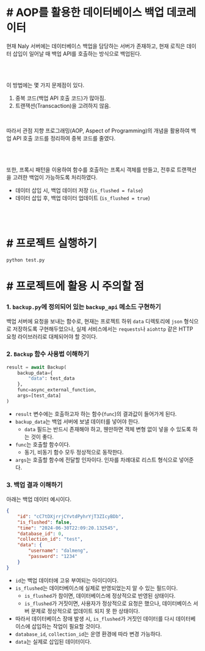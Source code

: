 # # AOP를 활용한 데이터베이스 백업 데코레이터

현재 Naly 서버에는 데이터베이스 백업을 담당하는 서버가 존재하고, 현재 로직은 데이터 삽입이 일어날 때 백업 API를 호출하는 방식으로 백업된다.

</br></br>

이 방법에는 몇 가지 문제점이 있다.
1. 중복 코드(백업 API 호출 코드)가 많아짐.
2. 트랜잭션(Transcaction)을 고려하지 않음.

</br>

따라서 관점 지향 프로그래밍(AOP, Aspect of Programming)의 개념을 활용하여 백업 API 호출 코드를 정리하여 중복 코드를 줄였다.

</br></br>

또한, 프록시 패턴을 이용하여 함수를 호출하는 프록시 객체를 만들고, 전후로 트랜잭션을 고려한 백업이 가능하도록 처리하였다.

- 데이터 삽입 시, 백업 데이터 저장 (`is_flushed = false`)
- 데이터 삽입 후, 백업 데이터 업데이트 (`is_flushed = true`)

</br></br>

# # 프로젝트 실행하기 

```
python test.py
```

# # 프로젝트에 활용 시 주의할 점 

### 1. `backup.py`에 정의되어 있는 `backup_api` 메소드 구현하기 

백업 서버에 요청을 보내는 함수로, 현재는 프로젝트 하위 `data` 디렉토리에 `json` 형식으로 저장하도록 구현해두었으나, 실제 서비스에서는 `requests`나 `aiohttp` 같은 HTTP 요청 라이브러리로 대체되어야 할 것이다.

### 2. `Backup` 함수 사용법 이해하기 

```python
result = await Backup(
    backup_data={
        "data": test_data
    },
    func=async_external_function,
    args=[test_data]
)
```

- `result` 변수에는 호출하고자 하는 함수(`func`)의 결과값이 들어가게 된다. 
- `backup_data`는 백업 서버에 보낼 데이터를 넣어야 한다. 
  - `data` 필드는 반드시 존재해야 하고, 웬만하면 객체 변형 없이 넣을 수 있도록 하는 것이 좋다.
- `func`는 호출할 함수이다. 
  - 동기, 비동기 함수 모두 정상적으로 동작한다.
- `args`는 호출할 함수에 전달할 인자이다. 인자를 차례대로 리스트 형식으로 넣어준다.

### 3. 백업 결과 이해하기

아래는 백업 데이터 예시이다.

```json
{
    "id": "cC7tDXjrrjCYvtdPyhrYjT3ZIcyBDb",
    "is_flushed": false,
    "time": "2024-06-30T22:09:20.132545",
    "database_id": 0,
    "collection_id": "test",
    "data": {
        "username": "dalmeng",
        "password": "1234"
    }
}
```

- `id`는 백업 데이터에 고유 부여되는 아이디이다.
- `is_flushed`는 데이터베이스에 실제로 반영되었는지 알 수 있는 필드이다.
  - `is_flushed`가 참이면, 데이터베이스에 정상적으로 반영된 상태이다.
  - `is_flushed`가 거짓이면, 사용자가 정상적으로 요청은 했으나, 데이터베이스 서버 문제로 정상적으로 없데이트 되지 못 한 상태이다.
- 따라서 데이터베이스 장애 발생 시, `is_flushed`가 거짓인 데이터를 다시 데이터베이스에 삽입하는 작업이 필요할 것이다.
- `database_id`, `collection_id`는 운영 환경에 따라 변경 가능하다.
- `data`는 실제로 삽입된 데이터이다.

